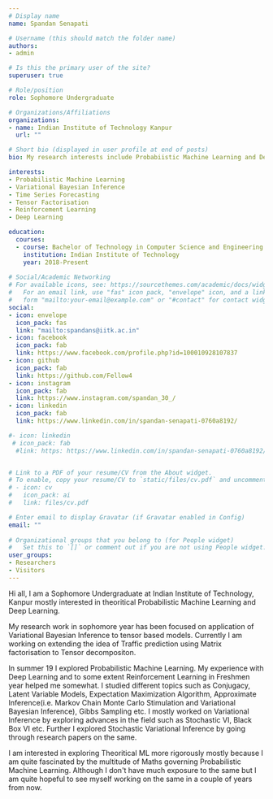 ```yaml
---
# Display name
name: Spandan Senapati

# Username (this should match the folder name)
authors:
- admin

# Is this the primary user of the site?
superuser: true

# Role/position
role: Sophomore Undergraduate

# Organizations/Affiliations
organizations:
- name: Indian Institute of Technology Kanpur
  url: ""

# Short bio (displayed in user profile at end of posts)
bio: My research interests include Probabiistic Machine Learning and Deep Learning.

interests:
- Probabilistic Machine Learning
- Variational Bayesian Inference
- Time Series Forecasting
- Tensor Factorisation
- Reinforcement Learning
- Deep Learning

education:
  courses:
  - course: Bachelor of Technology in Computer Science and Engineering
    institution: Indian Institute of Technology
    year: 2018-Present
  
# Social/Academic Networking
# For available icons, see: https://sourcethemes.com/academic/docs/widgets/#icons
#   For an email link, use "fas" icon pack, "envelope" icon, and a link in the
#   form "mailto:your-email@example.com" or "#contact" for contact widget.
social:
- icon: envelope
  icon_pack: fas
  link: "mailto:spandans@iitk.ac.in"
- icon: facebook
  icon_pack: fab
  link: https://www.facebook.com/profile.php?id=100010928107837
- icon: github
  icon_pack: fab
  link: https://github.com/Fellow4
- icon: instagram
  icon_pack: fab
  link: https://www.instagram.com/spandan_30_/
- icon: linkedin
  icon_pack: fab
  link: https://www.linkedin.com/in/spandan-senapati-0760a8192/

#- icon: linkedin
 # icon_pack: fab
  #link: https: https://www.linkedin.com/in/spandan-senapati-0760a8192/


# Link to a PDF of your resume/CV from the About widget.
# To enable, copy your resume/CV to `static/files/cv.pdf` and uncomment the lines below.  
# - icon: cv
#   icon_pack: ai
#   link: files/cv.pdf

# Enter email to display Gravatar (if Gravatar enabled in Config)
email: ""
  
# Organizational groups that you belong to (for People widget)
#   Set this to `[]` or comment out if you are not using People widget.  
user_groups:
- Researchers
- Visitors
---
```

Hi all, I am a Sophomore Undergraduate at Indian Institute of Technology, Kanpur mostly interested in theoritical Probabilistic Machine Learning and Deep Learning.

My research work in sophomore year has been focused on application of Variational Bayesian Inference to tensor based models. Currently I am working on extending the idea of Traffic prediction using Matrix factorisation to Tensor decompositon. 

In summer 19 I explored Probabilistic Machine Learning. My experience with Deep Learning and to some extent Reinforcement Learning in Freshmen year helped me somewhat. I studied different topics such as Conjugacy, Latent Variable Models, Expectation Maximization Algorithm, Approximate Inference(i.e. Markov Chain Monte Carlo Stimulation and Variational Bayesian Inference), Gibbs Sampling etc. I mostly worked on Variational Inference by exploring advances in the field such as Stochastic VI, Black Box VI etc. Further I explored Stochastic Variational Inference by going through research papers on the same.

I am interested in exploring Theoritical ML more rigorously mostly because I am quite fascinated by the multitude of Maths governing Probabilistic Machine Learning. Although I don't have much exposure to the same but I am quite hopeful to see myself working on the same in a couple of years from now.